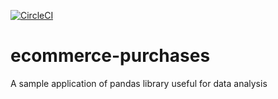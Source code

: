 [![CircleCI](https://circleci.com/gh/lorenzomartino86/ecommerce-purchases.svg?style=shield&circle-token=:circle-token)](https://circleci.com/gh/lorenzomartino86/ecommerce-purchases)
# ecommerce-purchases
A sample application of pandas library useful for data analysis
